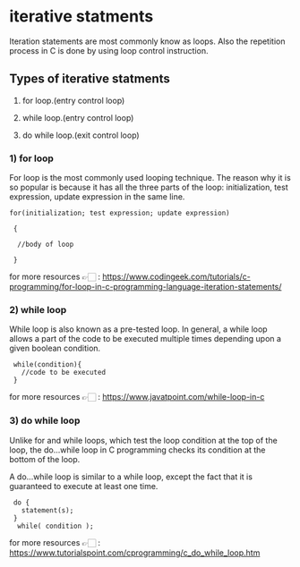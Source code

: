 # iterative statments

Iteration statements are most commonly know as loops. Also the repetition process in C is done by using loop control instruction. 

## Types of iterative statments

1. for loop.(entry control loop)

2. while loop.(entry control loop)

3. do while loop.(exit control loop)


### 1) for loop 

For loop is the most commonly used looping technique. The reason why it is so popular is because it has all the three parts of the loop: initialization, test expression, update expression in the same line. 

    for(initialization; test expression; update expression)

     {

      //body of loop

     }

for more resources 👉🏻 : https://www.codingeek.com/tutorials/c-programming/for-loop-in-c-programming-language-iteration-statements/

### 2) while loop

While loop is also known as a pre-tested loop. In general, a while loop allows a part of the code to be executed multiple times depending upon a given boolean condition.

     while(condition){  
       //code to be executed  
     }  

for more resources 👉🏻 : https://www.javatpoint.com/while-loop-in-c

### 3) do while loop

Unlike for and while loops, which test the loop condition at the top of the loop, the do...while loop in C programming checks its condition at the bottom of the loop.

A do...while loop is similar to a while loop, except the fact that it is guaranteed to execute at least one time.

     do {
       statement(s);
     } 
      while( condition );

for more resources 👉🏻 : https://www.tutorialspoint.com/cprogramming/c_do_while_loop.htm

